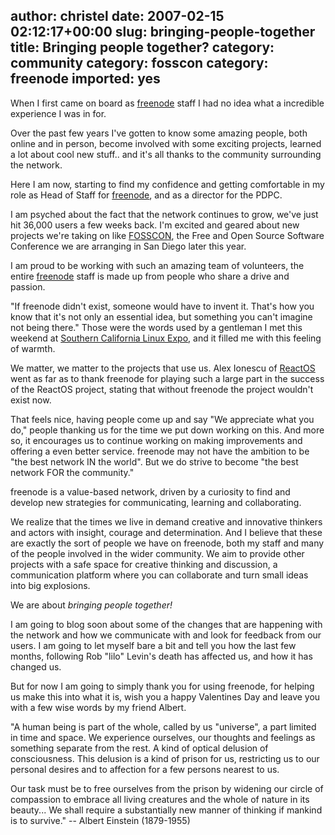 author: christel
date: 2007-02-15 02:12:17+00:00
slug: bringing-people-together
title: Bringing people together?
category: community
category: fosscon
category: freenode
imported: yes
---
When I first came on board as [freenode](http://www.freenode.net) staff I had no idea what a incredible experience I was in for.

Over the past few years I've gotten to know some amazing people, both online and in person, become involved with some exciting projects, learned a lot about cool new stuff.. and it's all thanks to the community surrounding the network.

Here I am now, starting to find my confidence and getting comfortable in my role as Head of Staff for [freenode](http://www.freenode.net), and as a director for the PDPC.

I am psyched about the fact that the network continues to grow, we've just hit 36,000 users a few weeks back. I'm excited and geared about new projects we're taking on like [FOSSCON](http://www.fosscon.org), the Free and Open Source Software Conference we are arranging in San Diego later this year.

I am proud to be working with such an amazing team of volunteers, the entire [freenode](http://www.freenode.net) staff is made up from people who share a drive and passion.

"If freenode didn't exist, someone would have to invent it. That's how you know that it's not only an essential idea, but something you can't imagine not being there." Those were the words used by a gentleman I met this weekend at [Southern California Linux Expo](http://www.socallinuxexpo.com), and it filled me with this feeling of warmth.

We matter, we matter to the projects that use us. Alex Ionescu of [ReactOS](http://www.reactos.org) went as far as to thank freenode for playing such a large part in the success of the ReactOS project, stating that without freenode the project wouldn't exist now.

That feels nice, having people come up and say "We appreciate what you do," people thanking us for the time we put down working on this. And more so, it encourages us to continue working on making improvements and offering a even better service.
freenode may not have the ambition to be "the best network IN the world". But we do strive to become "the best network FOR the community."

freenode is a value-based network, driven by a curiosity to find and develop new strategies for communicating, learning and collaborating.

We  realize that the times we live in demand creative and innovative thinkers and actors with insight, courage and determination. And I believe that these are exactly the sort of people we have on freenode, both my staff and many of the people involved in the wider community.
We aim to provide other projects with a safe space for creative thinking and discussion, a communication platform where you can collaborate and turn small ideas into big explosions.

We are about _bringing people together!_

I am going to blog soon about some of the changes that are happening with the network and how we communicate with and look for feedback from our users. I am going to let myself bare a bit and tell you how the last few months, following Rob "lilo" Levin's death has affected us, and how it has changed us.

But for now I am going to simply thank you for using freenode, for helping us make this into what it is, wish you a happy Valentines Day and leave you with a few wise words by my friend Albert.

"A human being is part of the whole, called by us "universe",
a part limited in time and space. We experience ourselves, our
thoughts and feelings as something separate from the rest.
A kind of optical delusion of consciousness. This delusion is a
kind of prison for us, restricting us to our personal desires and
to affection for a few persons nearest to us.

Our task must be to free ourselves from the prison by
widening our circle of compassion to embrace all living
creatures and the whole of nature in its beauty... We shall
require a substantially new manner of thinking if mankind is to
survive."  -- Albert Einstein (1879-1955)
